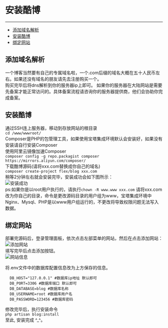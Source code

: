 # 安装酷博

---
- [添加域名解析](#section-1)
- [安装酷博](#section-2)
- [绑定网站](#section-3)

<a name="section-1"></a>
## 添加域名解析
一个博客当然要有自己的专属域名啦，一个.com后缀的域名大概在五十人民币左右。如果还没有域名的朋友请先去注册购买一个。  
购买完毕后将dns解析到你的服务器ip上即可。
如果你的服务器在大陆网站是需要先备案才能正常访问的。具体备案流程请咨询你的服务器提供商，他们会协助你完成备案。

<a name="section-2"></a>
## 安装酷博
通过SSH连上服务器，移动到存放网站的根目录    
`cd /www/wwwroot/`  
Composer是PHP的包管理工具，如果使用宝塔集成环境默认会安装好，如果没有安装请自行安装Composer  
使用阿里云镜像加速Composer  
`composer config -g repo.packagist composer https://mirrors.aliyun.com/composer/`  
下载酷博源码(请将xxx.com替换成你自己的域名)  
`composer create-project flex/blog xxx.com`  
稍等2分钟左右就会安装完毕，安装成功会如下图所示：  
![安装成功](/images/docs/install_success.png)  
 ps:如果你是以root用户执行的，请执行`chown -R www.www xxx.com` 请将xxx.com改为你自己的目录，命令是更改源码目录的用户组为www，宝塔集成环境中Nginx、Mysql、PHP是以www用户组运行的，不更改将导致权限问题无法写入数据。
 
<a name="section-3"></a>
## 绑定网站
部署完源码后，登录管理面板，依次点击左部菜单的网站，然后在点击添加网站：  
![添加网站](/images/docs/add_site.png)  
填写完毕后点击添加按钮。   
![网站信息](/images/docs/site_info.png)  

将.env文件中的数据库配置信息改为上方保存的信息。  
```DB_CONNECTION="mysql"
  DB_HOST="127.0.0.1" #数据库ip地址 默认即可
  DB_PORT=3306 #数据库端口 默认即可
  DB_DATABASE=blog #数据库名称
  DB_USERNAME=root #数据库用户名
  DB_PASSWORD=123456 #数据库密码
```
修改完毕后，执行安装命令  
`php artisan blog:install`  
至此, 安装完成 ^_^。






